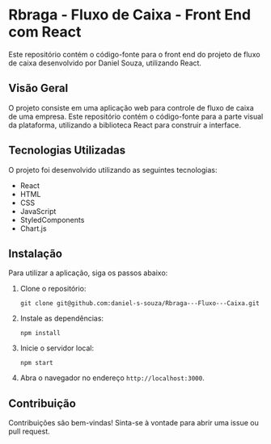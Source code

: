 <h1>Rbraga - Fluxo de Caixa - Front End com React</h1>
<p>Este repositório contém o código-fonte para o front end do projeto de fluxo de caixa desenvolvido por Daniel Souza, utilizando React.</p>
<h2>Visão Geral</h2>
<p>O projeto consiste em uma aplicação web para controle de fluxo de caixa de uma empresa. Este repositório contém o código-fonte para a parte visual da plataforma, utilizando a biblioteca React para construir a interface.</p>
<h2>Tecnologias Utilizadas</h2>
<p>O projeto foi desenvolvido utilizando as seguintes tecnologias:</p>
<ul>
<li>React</li>
<li>HTML</li>
<li>CSS</li>
<li>JavaScript</li>
<li>StyledComponents</li>
<li>Chart.js</li>
</ul>
<h2>Instalação</h2>
<p>Para utilizar a aplicação, siga os passos abaixo:</p>
<ol>
<li>Clone o repositório:</li>
<pre><code>git clone git@github.com:daniel-s-souza/Rbraga---Fluxo---Caixa.git
</code></pre>
<li>Instale as dependências:</li>
<pre><code>npm install
</code></pre>
<li>Inicie o servidor local:</li>
<pre><code>npm start
</code></pre>
<li>Abra o navegador no endereço <code>http://localhost:3000</code>.</li>
</ol>
<h2>Contribuição</h2>
<p>Contribuições são bem-vindas! Sinta-se à vontade para abrir uma issue ou pull request.</p>
